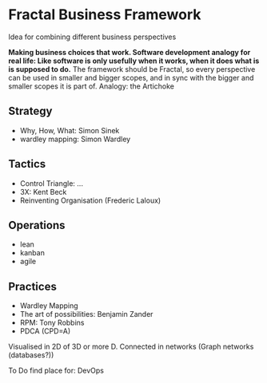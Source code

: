 # Fractal Business Framework
Idea for combining different business perspectives

**Making business choices that work. Software development analogy for real life: Like software is only usefully when it works, when it does what is is supposed to do.** 
The framework should be Fractal, so every perspective can be used in smaller and bigger scopes, and in sync with the bigger and smaller scopes it is part of. Analogy: the Artichoke

## Strategy
- Why, How, What: Simon Sinek
- wardley mapping: Simon Wardley

## Tactics
- Control Triangle: ...
- 3X: Kent Beck
- Reinventing Organisation (Frederic Laloux)

## Operations
- lean
- kanban
- agile

## Practices
- Wardley Mapping
- The art of possibilities: Benjamin Zander
- RPM: Tony Robbins
- PDCA (CPD=A)

Visualised in 2D of 3D or more D.
Connected in networks (Graph networks (databases?))

To Do
find place for:
DevOps

